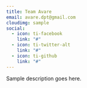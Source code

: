 ```yaml
---
title: Team Avare
email: avare.dpt@gmail.com
cloudimg: sample
social:
  - icon: ti-facebook
    link: "#"
  - icon: ti-twitter-alt
    link: "#"
  - icon: ti-github
    link: "#"
---
```


Sample description goes here.